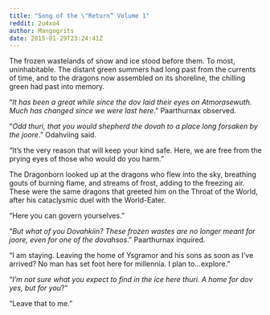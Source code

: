```yaml
---
title: "Song of the \"Return” Volume 1"
reddit: 2u4xo4
author: Mangogrits
date: 2015-01-29T23:24:41Z
---
```


 The frozen wastelands of snow and ice stood before them. To most, uninhabitable. The distant green summers had long past from the currents of time, and to the dragons now assembled on its shoreline, the chilling green had past into memory. 

 “*It has been a great while since the dov laid their eyes on Atmorasewuth. Much has changed since we were last here*.” Paarthurnax observed.

“*Odd thuri, that you would shepherd the dovah to a place long forsaken by the joore*.” Odahviing said.

“It’s the very reason that will keep your kind safe. Here, we are free from the prying eyes of those who would do you harm.”

The Dragonborn looked up at the dragons who flew into the sky, breathing gouts of burning flame, and streams of frost, adding to the freezing air. These were the same dragons that greeted him on the Throat of the World, after his cataclysmic duel with the World-Eater.

“Here you can govern yourselves.”

“*But what of you Dovahkiin? These frozen wastes are no longer meant for joore, even for one of the dovahsos*.” Paarthurnax inquired.

“I am staying. Leaving the home of Ysgramor and his sons as soon as I’ve arrived? No man has set foot here for millennia. I plan to...explore.”

“*I’m not sure what you expect to find in the ice here thuri. A home for dov yes, but for you*?”

“Leave that to me.”
